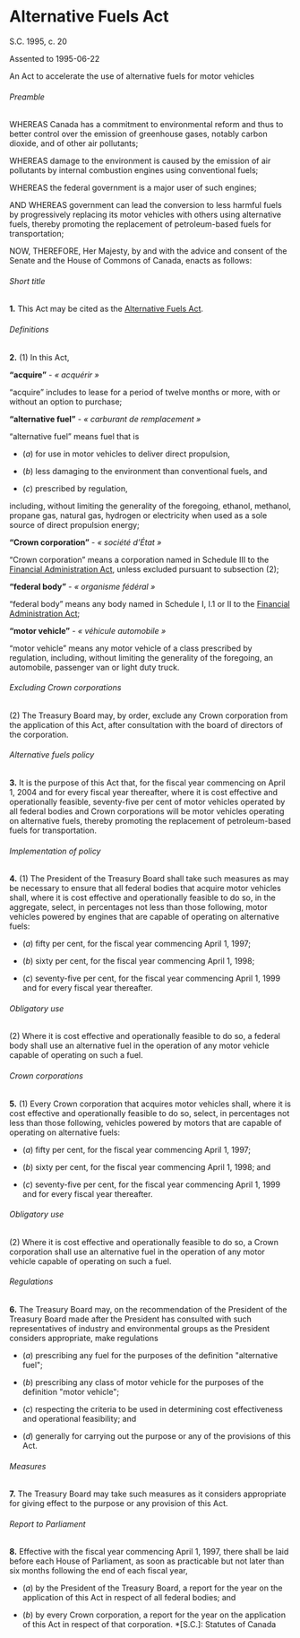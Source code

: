 # Alternative Fuels Act

S.C. 1995, c. 20

Assented to 1995-06-22

An Act to accelerate the use of alternative fuels for motor vehicles

###### Preamble

WHEREAS Canada has a commitment to environmental reform and thus to better control over the emission of greenhouse gases, notably carbon dioxide, and of other air pollutants;

WHEREAS damage to the environment is caused by the emission of air pollutants by internal combustion engines using conventional fuels;

WHEREAS the federal government is a major user of such engines;

AND WHEREAS government can lead the conversion to less harmful fuels by progressively replacing its motor vehicles with others using alternative fuels, thereby promoting the replacement of petroleum-based fuels for transportation;

NOW, THEREFORE, Her Majesty, by and with the advice and consent of the Senate and the House of Commons of Canada, enacts as follows:

###### Short title

**1.** This Act may be cited as the [Alternative Fuels Act](/canada/eng/acts/A/A-10.7.md).

###### Definitions

**2.** (1) In this Act,

**“acquire”** - _« acquérir »_

    

“acquire” includes to lease for a period of twelve months or more, with or without an option to purchase;

**“alternative fuel”** - _« carburant de remplacement »_

    

“alternative fuel” means fuel that is

  * (_a_) for use in motor vehicles to deliver direct propulsion,

  * (_b_) less damaging to the environment than conventional fuels, and

  * (_c_) prescribed by regulation,

including, without limiting the generality of the foregoing, ethanol, methanol, propane gas, natural gas, hydrogen or electricity when used as a sole source of direct propulsion energy;

**“Crown corporation”** - _« société d’État »_

    

“Crown corporation” means a corporation named in Schedule III to the [Financial Administration Act](/canada/eng/acts/F/F-11.md), unless excluded pursuant to subsection (2);

**“federal body”** - _« organisme fédéral »_

    

“federal body” means any body named in Schedule I, I.1 or II to the [Financial Administration Act](/canada/eng/acts/F/F-11.md);

**“motor vehicle”** - _« véhicule automobile »_

    

“motor vehicle” means any motor vehicle of a class prescribed by regulation, including, without limiting the generality of the foregoing, an automobile, passenger van or light duty truck.

###### Excluding Crown corporations

(2) The Treasury Board may, by order, exclude any Crown corporation from the application of this Act, after consultation with the board of directors of the corporation.

###### Alternative fuels policy

**3.** It is the purpose of this Act that, for the fiscal year commencing on April 1, 2004 and for every fiscal year thereafter, where it is cost effective and operationally feasible, seventy-five per cent of motor vehicles operated by all federal bodies and Crown corporations will be motor vehicles operating on alternative fuels, thereby promoting the replacement of petroleum-based fuels for transportation.

###### Implementation of policy

**4.** (1) The President of the Treasury Board shall take such measures as may be necessary to ensure that all federal bodies that acquire motor vehicles shall, where it is cost effective and operationally feasible to do so, in the aggregate, select, in percentages not less than those following, motor vehicles powered by engines that are capable of operating on alternative fuels:

  * (_a_) fifty per cent, for the fiscal year commencing April 1, 1997;

  * (_b_) sixty per cent, for the fiscal year commencing April 1, 1998;

  * (_c_) seventy-five per cent, for the fiscal year commencing April 1, 1999 and for every fiscal year thereafter.

###### Obligatory use

(2) Where it is cost effective and operationally feasible to do so, a federal body shall use an alternative fuel in the operation of any motor vehicle capable of operating on such a fuel.

###### Crown corporations

**5.** (1) Every Crown corporation that acquires motor vehicles shall, where it is cost effective and operationally feasible to do so, select, in percentages not less than those following, vehicles powered by motors that are capable of operating on alternative fuels:

  * (_a_) fifty per cent, for the fiscal year commencing April 1, 1997;

  * (_b_) sixty per cent, for the fiscal year commencing April 1, 1998; and

  * (_c_) seventy-five per cent, for the fiscal year commencing April 1, 1999 and for every fiscal year thereafter.

###### Obligatory use

(2) Where it is cost effective and operationally feasible to do so, a Crown corporation shall use an alternative fuel in the operation of any motor vehicle capable of operating on such a fuel.

###### Regulations

**6.** The Treasury Board may, on the recommendation of the President of the Treasury Board made after the President has consulted with such representatives of industry and environmental groups as the President considers appropriate, make regulations

  * (_a_) prescribing any fuel for the purposes of the definition "alternative fuel";

  * (_b_) prescribing any class of motor vehicle for the purposes of the definition "motor vehicle";

  * (_c_) respecting the criteria to be used in determining cost effectiveness and operational feasibility; and

  * (_d_) generally for carrying out the purpose or any of the provisions of this Act.

###### Measures

**7.** The Treasury Board may take such measures as it considers appropriate for giving effect to the purpose or any provision of this Act.

###### Report to Parliament

**8.** Effective with the fiscal year commencing April 1, 1997, there shall be laid before each House of Parliament, as soon as practicable but not later than six months following the end of each fiscal year,

  * (_a_) by the President of the Treasury Board, a report for the year on the application of this Act in respect of all federal bodies; and

  * (_b_) by every Crown corporation, a report for the year on the application of this Act in respect of that corporation.
  *[S.C.]: Statutes of Canada
